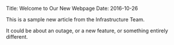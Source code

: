 Title: Welcome to Our New Webpage
Date: 2016-10-26

This is a sample new article from the Infrastructure Team.

It could be about an outage, or a new feature, or something entirely
different.
